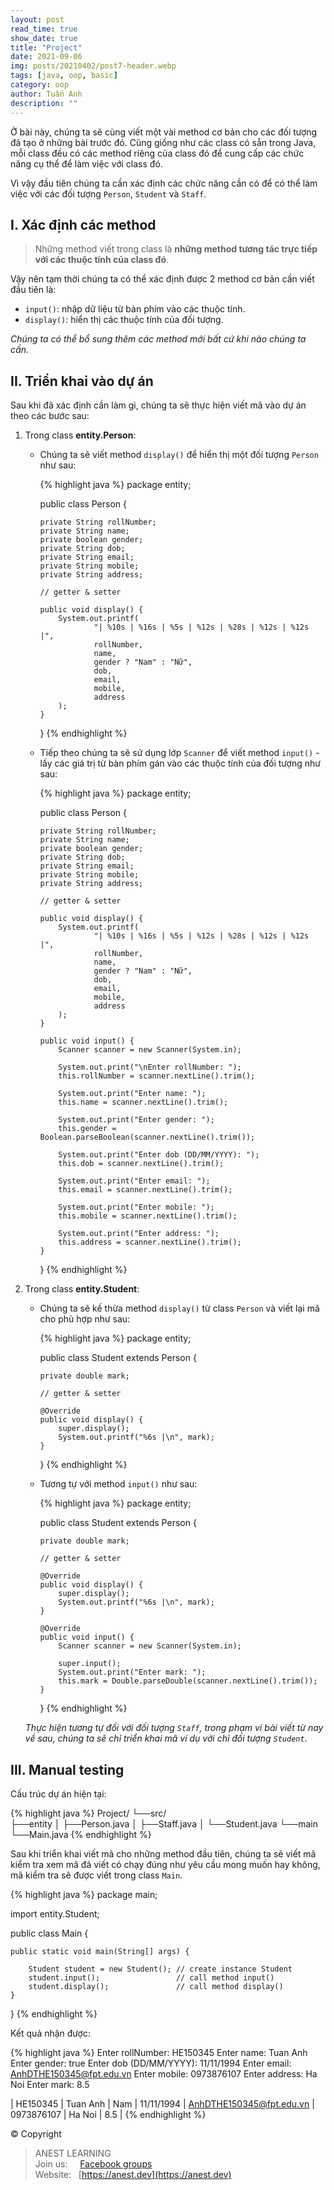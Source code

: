 ```yaml
---
layout: post
read_time: true
show_date: true
title: "Project"
date: 2021-09-06
img: posts/20210402/post7-header.webp
tags: [java, oop, basic]
category: oop
author: Tuấn Anh
description: ""
---
```


Ở bài này, chúng ta sẽ cùng viết một vài method cơ bản cho các đối tượng đã tạo ở những bài trước đó. Cũng giống như các class có sẵn trong Java, mỗi class đều có các method riêng của class đó để cung cấp các chức năng cụ thể để làm việc với class đó.

Vì vậy đầu tiên chúng ta cần xác định các chức năng cần có để có thể làm việc với các đối tượng `Person`, `Student` và `Staff`.

## I. Xác định các method

> Những method viết trong class là **những method tương tác trực tiếp với các thuộc tính của class đó**.

Vậy nên tạm thời chúng ta có thể xác định được 2 method cơ bản cần viết đầu tiên là:

- `input()`: nhập dữ liệu từ bàn phím vào các thuộc tính.
- `display()`: hiển thị các thuộc tính của đối tượng.

*Chúng ta có thể bổ sung thêm các method mới bất cứ khi nào chúng ta cần.*

## II. Triển khai vào dự án

Sau khi đã xác định cần làm gì, chúng ta sẽ thực hiện viết mã vào dự án theo các bước sau:

1. Trong class **entity.Person**:
    - Chúng ta sẽ viết method `display()` để hiển thị một đối tượng `Person` như sau:

      {% highlight java %}
      package entity;

      public class Person {

          private String rollNumber;
          private String name;
          private boolean gender;
          private String dob;
          private String email;
          private String mobile;
          private String address;

          // getter & setter
          
          public void display() {
              System.out.printf(
                      "| %10s | %16s | %5s | %12s | %28s | %12s | %12s |",
                      rollNumber,
                      name,
                      gender ? "Nam" : "Nữ",
                      dob,
                      email,
                      mobile,
                      address
              );
          }
      }
      {% endhighlight %}

    - Tiếp theo chúng ta sẽ sử dụng lớp `Scanner` để viết method `input()` - lấy các giá trị từ bàn phím gán vào các thuộc tính của đối tượng như sau:

      {% highlight java %}
      package entity;

      public class Person {

          private String rollNumber;
          private String name;
          private boolean gender;
          private String dob;
          private String email;
          private String mobile;
          private String address;

          // getter & setter
          
          public void display() {
              System.out.printf(
                      "| %10s | %16s | %5s | %12s | %28s | %12s | %12s |",
                      rollNumber,
                      name,
                      gender ? "Nam" : "Nữ",
                      dob,
                      email,
                      mobile,
                      address
              );
          }
          
          public void input() {
              Scanner scanner = new Scanner(System.in);

              System.out.print("\nEnter rollNumber: ");
              this.rollNumber = scanner.nextLine().trim();

              System.out.print("Enter name: ");
              this.name = scanner.nextLine().trim();

              System.out.print("Enter gender: ");
              this.gender = Boolean.parseBoolean(scanner.nextLine().trim());

              System.out.print("Enter dob (DD/MM/YYYY): ");
              this.dob = scanner.nextLine().trim();

              System.out.print("Enter email: ");
              this.email = scanner.nextLine().trim();

              System.out.print("Enter mobile: ");
              this.mobile = scanner.nextLine().trim();

              System.out.print("Enter address: ");
              this.address = scanner.nextLine().trim();
          }
      }
      {% endhighlight %}

2. Trong class **entity.Student**:
    - Chúng ta sẽ kế thừa method `display()` từ class `Person` và viết lại mã cho phù hợp như sau:

      {% highlight java %}
      package entity;

      public class Student extends Person {

          private double mark;

          // getter & setter
          
          @Override
          public void display() {
              super.display();
              System.out.printf("%6s |\n", mark);
          }
      }
      {% endhighlight %}

    - Tương tự với method `input()` như sau:

      {% highlight java %}
      package entity;

      public class Student extends Person {

          private double mark;

          // getter & setter
          
          @Override
          public void display() {
              super.display();
              System.out.printf("%6s |\n", mark);
          }

          @Override
          public void input() {
              Scanner scanner = new Scanner(System.in);

              super.input();
              System.out.print("Enter mark: ");
              this.mark = Double.parseDouble(scanner.nextLine().trim());
          }
      }
      {% endhighlight %}

    *Thực hiện tương tự đối với đối tượng `Staff`, trong phạm vi bài viết từ nay về sau, chúng ta sẽ chỉ triển khai mã ví dụ với chỉ đối tượng `Student`.*

## III. Manual testing

Cấu trúc dự án hiện tại:

{% highlight java %}
Project/
   └──src/  
      ├──entity
      │  ├──Person.java
      │  ├──Staff.java
      │  └──Student.java
      └──main 
         └──Main.java
{% endhighlight %}

Sau khi triển khai viết mã cho những method đầu tiên, chúng ta sẽ viết mã kiểm tra xem mã đã viết có chạy đúng như yêu cầu mong muốn hay không, mã kiểm tra sẽ được viết trong class `Main`.

{% highlight java %}
package main;

import entity.Student;

public class Main {

    public static void main(String[] args) {
    
        Student student = new Student(); // create instance Student
        student.input();                 // call method input()
        student.display();               // call method display()
    }
}
{% endhighlight %}

Kết quả nhận được:

{% highlight java %}
Enter rollNumber: HE150345
Enter name: Tuan Anh
Enter gender: true
Enter dob (DD/MM/YYYY): 11/11/1994
Enter email: AnhDTHE150345@fpt.edu.vn
Enter mobile: 0973876107
Enter address: Ha Noi
Enter mark: 8.5

|   HE150345 |         Tuan Anh |   Nam |   11/11/1994 |     AnhDTHE150345@fpt.edu.vn |   0973876107 |       Ha Noi |   8.5 |
{% endhighlight %}

© Copyright
> ANEST LEARNING  
> Join us: &nbsp;&nbsp;&nbsp; [Facebook groups](https://www.facebook.com/groups/anest.learning/)  
> Website: &nbsp; [https://anest.dev](https://anest.dev)  

